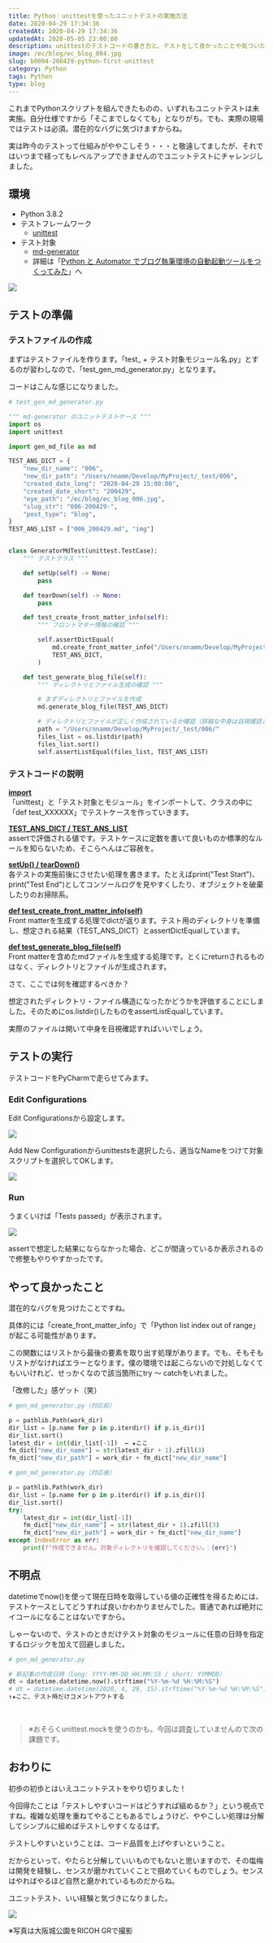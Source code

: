 ```yaml
---
title: Python｜unittestを使ったユニットテストの実施方法
date: 2020-04-29 17:34:36
createdAt: 2020-04-29 17:34:36
updatedAt: 2020-05-05 23:00:00
description: unittestのテストコードの書き方と、テストをして良かったことや気づいたこと。
image: /ec/blog/ec_blog_004.jpg
slug: b0004-200429-python-first-unittest
category: Python 
tags: Python
type: blog
---
```


これまでPythonスクリプトを組んできたものの、いずれもユニットテストは未実施。自分仕様ですから「そこまでしなくても」となりがち。でも、実際の現場ではテストは必須。潜在的なバグに気づけますからね。

実は昨今のテストって仕組みがややこしそう・・・と敬遠してましたが、それではいつまで経ってもレベルアップできませんのでユニットテストにチャレンジしました。

## 環境

* Python 3.8.2
* テストフレームワーク
  * [unittest](https://docs.python.org/ja/3/library/unittest.html)
* テスト対象
  * [md-generator](https://github.com/nnamm/md-generator)
  * 詳細は「[Python と Automator でブログ執筆環境の自動起動ツールをつくってみた](https://portfolio.nnamm.com/posts/b0002-200329-startup-blog-writing-env/)」へ

![](./img/200429-a.jpg)

## テストの準備

### テストファイルの作成

まずはテストファイルを作ります。「test_ + テスト対象モジュール名.py」とするのが習わしなので、「test_gen_md_generator.py」となります。

コードはこんな感じになりました。

```py
# test_gen_md_generator.py

""" md-generator のユニットテストケース """
import os
import unittest

import gen_md_file as md

TEST_ANS_DICT = {
    "new_dir_name": "006",
    "new_dir_path": "/Users/nnamm/Develop/MyProject/_test/006",
    "created_date_long": "2020-04-29 15:00:00",
    "created_date_short": "200429",
    "eye_path": "/ec/blog/ec_blog_006.jpg",
    "slug_str": "006-200429-",
    "post_type": "blog",
}
TEST_ANS_LIST = ["006_200429.md", "img"]


class GeneratorMdTest(unittest.TestCase):
    """ テストクラス """

    def setUp(self) -> None:
        pass

    def tearDown(self) -> None:
        pass

    def test_create_front_matter_info(self):
        """ フロントマター情報の確認 """

        self.assertDictEqual(
            md.create_front_matter_info("/Users/nnamm/Develop/MyProject/_test/"),
            TEST_ANS_DICT,
        )

    def test_generate_blog_file(self):
        """ ディレクトリとファイル生成の確認 """

        # まずディレクトリとファイルを作成
        md.generate_blog_file(TEST_ANS_DICT)

        # ディレクトリとファイルが正しく作成されているか確認（詳細な中身は目視確認とする）
        path = "/Users/nnamm/Develop/MyProject/_test/006/"
        files_list = os.listdir(path)
        files_list.sort()
        self.assertListEqual(files_list, TEST_ANS_LIST)
```

### テストコードの説明

<strong><u>import</u></strong><br>
「unittest」と「テスト対象とモジュール」をインポートして、クラスの中に「def test_XXXXXX」でテストケースを作っていきます。

<strong><u>TEST_ANS_DICT / TEST_ANS_LIST</u></strong><br>
assertで評価される値です。テストケースに定数を書いて良いものか標準的なルールを知らないため、そこらへんはご容赦を。

<strong><u>setUp() / tearDown()</u></strong><br>
各テストの実施前後にさせたい処理を書きます。たとえばprint("Test Start")、print("Test End")としてコンソールログを見やすくしたり、オブジェクトを破棄したりのお掃除系。

<strong><u>def test_create_front_matter_info(self)</u></strong><br>
Front matterを生成する処理でdictが返ります。テスト用のディレクトリを準備し、想定される結果（TEST_ANS_DICT）とassertDictEqualしています。

<strong><u>def test_generate_blog_file(self)</u></strong><br>
Front matterを含めたmdファイルを生成する処理です。とくにreturnされるものはなく、ディレクトリとファイルが生成されます。

さて、ここでは何を確認するべきか？

想定されたディレクトリ・ファイル構造になったかどうかを評価することにしました。そのためにos.listdir()したものをassertListEqualしています。

実際のファイルは開いて中身を目視確認すればいいでしょう。

## テストの実行

テストコードをPyCharmで走らせてみます。

### Edit Configurations

Edit Configurationsから設定します。

![](./img/200429-1.jpg)

Add New Configurationからunittestsを選択したら、適当なNameをつけて対象スクリプトを選択してOKします。

![](./img/200429-2.jpg)

### Run

うまくいけば「Tests passed」が表示されます。

![](./img/200429-3.jpg)

assertで想定した結果にならなかった場合、どこが間違っているか表示されるので修整もやりやすかったです。

## やって良かったこと

潜在的なバグを見つけたことですね。

具体的には「create_front_matter_info」で「Python list index out of range」が起こる可能性があります。

この関数にはリストから最後の要素を取り出す処理があります。でも、そもそもリストがなければエラーとなります。僕の環境では起こらないので対処しなくてもいいけれど、せっかくなので該当箇所にtry 〜 catchをいれました。

「改修した」感ゲット（笑）

```py
# gen_md_generator.py（対応前）

p = pathlib.Path(work_dir)
dir_list = [p.name for p in p.iterdir() if p.is_dir()]
dir_list.sort()
latest_dir = int(dir_list[-1])  ← ★ここ
fm_dict["new_dir_name"] = str(latest_dir + 1).zfill(3)
fm_dict["new_dir_path"] = work_dir + fm_dict["new_dir_name"]
```

```py
# gen_md_generator.py（対応後）

p = pathlib.Path(work_dir)
dir_list = [p.name for p in p.iterdir() if p.is_dir()]
dir_list.sort()
try:
    latest_dir = int(dir_list[-1])
    fm_dict["new_dir_name"] = str(latest_dir + 1).zfill(3)
    fm_dict["new_dir_path"] = work_dir + fm_dict["new_dir_name"]
except IndexError as err:
    print(f"作成できません。対象ディレクトリを確認してください。：{err}")
```

## 不明点

datetimeでnow()を使って現在日時を取得している値の正確性を得るためには、テストケースとしてどうすれば良いかわかりませんでした。普通であれば絶対にイコールになることはないですから。

しゃーないので、テストのときだけテスト対象のモジュールに任意の日時を指定するロジックを加えて回避しました。

```py
# gen_md_generator.py

# 新記事の作成日時（long: YYYY-MM-DD HH:MM:SS / short: YYMMDD）
dt = datetime.datetime.now().strftime("%Y-%m-%d %H:%M:%S")
# dt = datetime.datetime(2020, 4, 29, 15).strftime("%Y-%m-%d %H:%M:%S")  # unittest用に日時指定
↑★ここ、テスト時だけコメントアウトする
```

<br>

> ※おそらくunittest.mockを使うのかも。今回は調査していませんので次の課題です。

## おわりに

初歩の初歩とはいえユニットテストをやり切りました！

今回得たことは「テストしやすいコードはどうすれば組めるか？」という視点ですね。複雑な処理を重ねてやることもあるでしょうけど、ややこしい処理は分解してシンプルに組めばテストしやすくなるはず。

テストしやすいということは、コード品質を上げやすいということ。

だからといって、やたらと分解していいものでもないと思いますので、その塩梅は開発を経験し、センスが磨かれていくことで掴めていくものでしょう。センスはやればやるほど自然と磨かれているものだからね。

ユニットテスト、いい経験と気づきになりました。

![](./img/200429-b.jpg)

※写真は大阪城公園をRICOH GRで撮影
